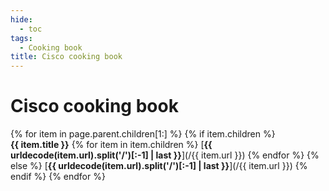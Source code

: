 ```yaml
---
hide:
  - toc
tags:
  - Cooking book
title: Cisco cooking book
---
```

# Cisco cooking book
{% for item in page.parent.children[1:] %}
{% if item.children %}
</br>
**{{ item.title }}**
{% for item in item.children %}
[**{{ urldecode(item.url).split('/')[:-1] | last }}**](/{{ item.url }})
{% endfor %}
{% else %}
[**{{ urldecode(item.url).split('/')[:-1] | last }}**](/{{ item.url }})
{% endif %}
{% endfor %}